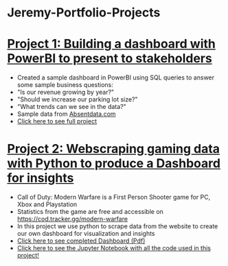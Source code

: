 # Jeremy-Portfolio-Projects

# [Project 1: Building a dashboard with PowerBI to present to stakeholders](https://qrjerm.github.io/hotel_project/)
* Created a sample dashboard in PowerBI using SQL queries to answer some sample business questions:
* "Is our revenue growing by year?"
* "Should we increase our parking lot size?"
* "What trends can we see in the data?"
* Sample data from [Absentdata.com](https://www.absentdata.com/hotel_revenue_historical_full/)
* [Click here to see full project](https://qrjerm.github.io/hotel_project/)


# [Project 2: Webscraping gaming data with Python to produce a Dashboard for insights](https://qrjerm.github.io/cod_project/)
* Call of Duty: Modern Warfare is a First Person Shooter game for PC, Xbox and Playstation
* Statistics from the game are free and accessible on https://cod.tracker.gg/modern-warfare
* In this project we use python to scrape data from the website to create our own dashboard for visualization and insights
* [Click here to see completed Dashboard (Pdf)](https://github.com/qrjerm/cod_project/blob/main/GameStatsDashboard.pdf)
* [Click here to see the Jupyter Notebook with all the code used in this project!](https://github.com/qrjerm/cod_project/blob/main/FinalVersionCCT.ipynb)
